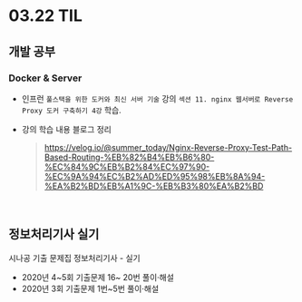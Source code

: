<h1> 03.22 TIL </h1>

## 개발 공부
### Docker & Server
  - 인프런 `풀스택을 위한 도커와 최신 서버 기술` 강의 `섹션 11. nginx 웹서버로 Reverse Proxy 도커 구축하기 4강` 학습.
  
  - 강의 학습 내용 블로그 정리
    > https://velog.io/@summer_today/Nginx-Reverse-Proxy-Test-Path-Based-Routing-%EB%82%B4%EB%B6%80-%EC%84%9C%EB%B2%84%EC%97%90-%EC%9A%94%EC%B2%AD%ED%95%98%EB%8A%94-%EA%B2%BD%EB%A1%9C-%EB%B3%80%EA%B2%BD
<br>

## 정보처리기사 실기

시나공 기출 문제집 정보처리기사 - 실기 
  - 2020년 4~5회 기출문제 16~ 20번 풀이·해설
  - 2020년 3회 기출문제 1번~5번 풀이·해설
